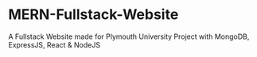 # MERN-Fullstack-Website
A Fullstack Website made for Plymouth University Project with MongoDB, ExpressJS, React &amp; NodeJS
